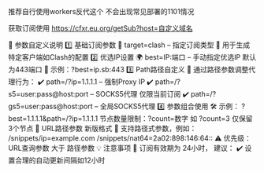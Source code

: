 推荐自行使用workers反代这个 不会出现常见部署的1101情况

获取订阅使用 https://cfxr.eu.org/getSub?host=自定义域名

🔧 参数自定义说明
 1️⃣ 基础订阅参数
 🔹 target=clash – 指定订阅类型 📌 用于生成特定客户端如Clash的配置
 2️⃣ 优选IP设置 🌍 best=IP:端口 – 手动指定优选IP 默认为443端口 📂 示例：?best=ip.sb:443
 3️⃣ Path路径自定义
 🔧 通过路径参数调整代理行为：
 ✔️ path=/?ip=1.1.1.1 – 强制Proxy IP
 ✔️ path=/?s5=user:pass@host:port – SOCKS5代理 仅限当前订阅
 ✔️ path=/?gs5=user:pass@host:port – 全局SOCKS5代理
 4️⃣ 参数组合使用
 🛠 示例：
?best=1.1.1.1&path=/?ip=1.1.1.1 
节点数量限制：?count=数字 如 ?count=3 仅保留3个节点
 📂 URL路径参数 新版格式 📌 支持路径式参数，例如：
 /snippets/ip=example.com /snippets/nat64=2a02:898:146:64::
 ⚠️ 优先级：URL查询参数 大于 路径参数 💡 
注意事项
 🔄 订阅有效期为 24小时， 建议： ✔️ 设置合理的自动更新间隔如12小时

